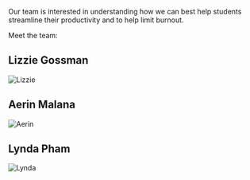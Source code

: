 
Our team is interested in understanding how we can best help students streamline their productivity and to help limit burnout.

Meet the team:

## Lizzie Gossman

![Lizzie](/LALA/images/IMG_6962.jpg)

## Aerin Malana

![Aerin](/LALA/images/aerin_malana.png)

## Lynda Pham

![Lynda](/LALA/images/Lynda%20Profile.jpeg)

